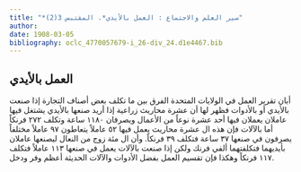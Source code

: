 ```yaml
---
title: "*سير العلم والاجتماع : العمل بالأيدي*. المقتبس 3(2)"
author: 
date: 1908-03-05
bibliography: oclc_4770057679-i_26-div_24.d1e4467.bib
---
```




##  العمل بالأيدي 


 أبان تقرير العمل في الولايات المتحدة الفرق بين ما تكلف بعض أصناف التجارة إذا صنعت بالأيدي أو بالأدوات فظهر لها أن  عشرة  محاريث زراعية إذا أريد صنعها بالأيدي يشتغل فيها عاملان يعملان فيها  أحد  عشرة  نوعاً من الأعمال ويصرفان  ١١٨٠  ساعة وتكلف  ٢٧٢  فرنكاً أما بالآلات فإن هذه ال  عشرة  محاريث يعمل فيها  ٥٢  عاملاً يتعاطون  ٩٧  عاملاً مختلفاً يصرفون في صنعها  ٣٧  ساعة فتكلف  ٣٩  فرنكاً. وأن ال  مئة  زوج من النعال ليصنعها عاملان بأيديهما فتكلفتهما ألفي فرنك ولكن إذا صنعت بالآلات يعمل في صنعها  ١١٣  عاملاً فتكلف  ١١٧  فرنكاً وهكذا فإن تقسيم العمل بفضل الأدوات والآلات الحديثة أعظم وفر ودخل. 
